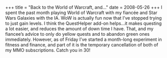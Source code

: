 +++
title = "Back to the World of Warcraft, and..."
date = 2008-05-26
+++
I spent the past month playing World of Warcraft with my fiancée and Star Wars Galaxies with the IA. WoW is actually fun now that I’ve stopped trying to just gain levels. I think the QuestHelper add-on helps…it makes questing a lot easier, and reduces the amount of down time I have. That, and my fiancee’s advice to only do yellow quests and to abandon green ones immediately. However, as of Friday I’ve started a month-long experiment in fitness and finance, and part of it is the temporary cancellation of both of my MMO subscriptions. Catch you in 30!
